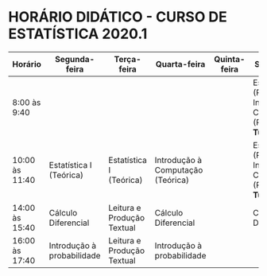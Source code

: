 # HORÁRIO DIDÁTICO - CURSO DE ESTATÍSTICA 2020.1

<table class="table is-bordered is-striped is-narrow is-hoverable is-fullwidth">
    <thead>
        <tr>
            <th>Horário</th>
            <th>Segunda-feira</th>
            <th>Terça-feira</th>
            <th>Quarta-feira</th>
            <th>Quinta-feira</th>
            <th>Sexta-feira</th>
        </tr>
    </thead>
    <tbody>
        <tr>
            <td>8:00 às 9:40</td>
            <td></td>
            <td></td>
            <td></td>
            <td></td>
            <td>Estatística I (Prática) | Introdução à Computação (Prática) <b>Turma B</b></td>
        </tr>
        <tr>
            <td>10:00 às 11:40</td>
            <td>Estatística I (Teórica)</td>
            <td>Estatística I (Teórica)</td>
            <td>Introdução à Computação (Teórica)</td>
            <td></td>
            <td>Estatística I (Prática) | Introdução à Computação (Prática) <b>Turma A</b></td>
        </tr>
        <tr>
            <td>14:00 às 15:40</td>
            <td>Cálculo Diferencial</td>
            <td>Leitura e Produção Textual</td>
            <td>Cálculo Diferencial</td>
            <td></td>
            <td>Cálculo Diferencial</td>
        </tr>
        <tr>
            <td>16:00 às 17:40</td>
            <td>Introdução à probabilidade</td>
            <td>Leitura e Produção Textual</td>
            <td>Introdução à probabilidade</td>
            <td></td>
            <td></td>
        </tr>
    </tbody>
</table>
